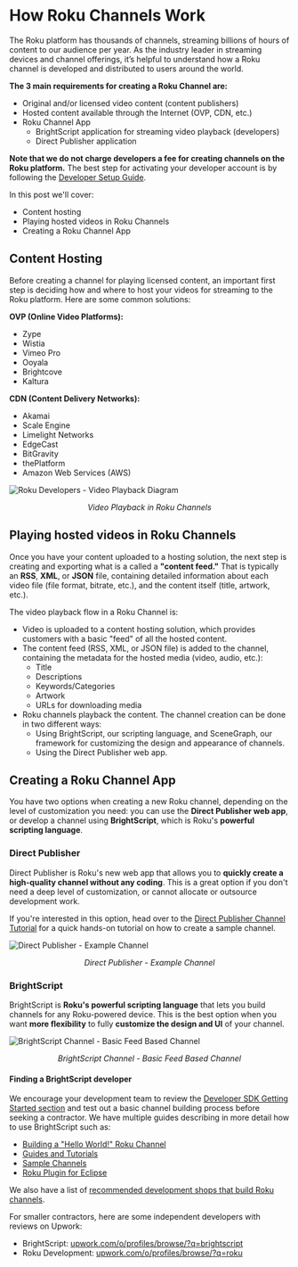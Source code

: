 # How Roku Channels Work

The Roku platform has thousands of channels, streaming billions of hours of content to our audience per year. As the industry leader in streaming devices and channel offerings, it’s helpful to understand how a Roku channel is developed and distributed to users around the world.

**The 3 main requirements for creating a Roku Channel are:**

- Original and/or licensed video content (content publishers)
- Hosted content available through the Internet (OVP, CDN, etc.)
- Roku Channel App
  - BrightScript application for streaming video playback (developers)
  - Direct Publisher application

**Note that we do not charge developers a fee for creating channels on the Roku platform.** The best step for activating your developer account is by following the [Developer Setup Guide](/develop/getting-started/setup-guide.md).

In this post we'll cover:

- Content hosting
- Playing hosted videos in Roku Channels
- Creating a Roku Channel App


## Content Hosting
Before creating a channel for playing licensed content, an important first step is deciding how and where to host your videos for streaming to the Roku platform. Here are some common solutions:

**OVP (Online Video Platforms):**

- Zype
- Wistia
- Vimeo Pro
- Ooyala
- Brightcove
- Kaltura

**CDN (Content Delivery Networks):**

- Akamai
- Scale Engine
- Limelight Networks
- EdgeCast
- BitGravity
- thePlatform
- Amazon Web Services (AWS)

![Roku Developers - Video Playback Diagram](https://roku-developer-home-ghost-staging.s3.amazonaws.com/2016/Jul/cm9rdWRldl92aWRlb19wbGF5YmFjay0xNDY5ODEzOTkyMDg1.png)
*<p align="center">Video Playback in Roku Channels</p>*

## Playing hosted videos in Roku Channels
Once you have your content uploaded to a hosting solution, the next step is creating and exporting what is a called a **"content feed."** That is typically an **RSS**, **XML**, or **JSON** file, containing detailed information about each video file (file format, bitrate, etc.), and the content itself (title, artwork, etc.).

The video playback flow in a Roku Channel is:

- Video is uploaded to a content hosting solution, which provides customers with a basic "feed" of all the hosted content.
- The content feed (RSS, XML, or JSON file) is added to the channel, containing the metadata for the hosted media (video, audio, etc.):
  - Title
  - Descriptions
  - Keywords/Categories
  - Artwork
  - URLs for downloading media
- Roku channels playback the content. The channel creation can be done in two different ways:
  - Using BrightScript, our scripting language, and SceneGraph, our framework for customizing the design and appearance of channels.
  - Using the Direct Publisher web app.

## Creating a Roku Channel App
You have two options when creating a new Roku channel, depending on the level of customization you need: you can use the **Direct Publisher web app**, or develop a channel using **BrightScript**, which is Roku's **powerful scripting language**.

### Direct Publisher
Direct Publisher is Roku's new web app that allows you to **quickly create a high-quality channel without any coding**. This is a great option if you don't need a deep level of customization, or cannot allocate or outsource development work.

If you're interested in this option, head over to the [Direct Publisher Channel Tutorial](https://developer.roku.com/publish/channel-tutorial) for a quick hands-on tutorial on how to create a sample channel.

![Direct Publisher - Example Channel](https://roku-developer-home-ghost-staging.s3.amazonaws.com/2016/Jul/Y2hhbm5lbF9leGFtcGxlLTE0Njk4MTQwODE3MTg=.png)
*<p align="center">Direct Publisher - Example Channel</p>*

### BrightScript
BrightScript is **Roku's powerful scripting language** that lets you build channels for any Roku-powered device. This is the best option when you want **more flexibility** to fully **customize the design and UI** of your channel.

![BrightScript Channel - Basic Feed Based Channel](https://roku-developer-home-ghost-staging.s3.amazonaws.com/2016/Jul/cm9rdWRldl9yc3NfY2hhbm5lbF9kaWFncmFtLTE0Njk4MTQxOTI1MDk=.png)
*<p align="center">BrightScript Channel - Basic Feed Based Channel</p>*

#### Finding a BrightScript developer
We encourage your development team to review the [Developer SDK Getting Started section](/develop/getting-started/) and test out a basic channel building process before seeking a contractor. We have multiple guides describing in more detail how to use BrightScript such as:

- [Building a "Hello World!" Roku Channel](/develop/getting-started/hello-world.md)
- [Guides and Tutorials](/develop/guides)
- [Sample Channels](/rokudev/sample-channels)
- [Roku Plugin for Eclipse](/develop/developer-tools/eclipse-plugin.md)

We also have a list of [recommended development shops that build Roku channels](https://roku.app.box.com/channel-developer-list).

For smaller contractors, here are some independent developers with reviews on Upwork:

- BrightScript: [upwork.com/o/profiles/browse/?q=brightscript](https://www.upwork.com/o/profiles/browse/?q=brightscript)
- Roku Development: [upwork.com/o/profiles/browse/?q=roku](https://www.upwork.com/o/profiles/browse/?q=roku)
